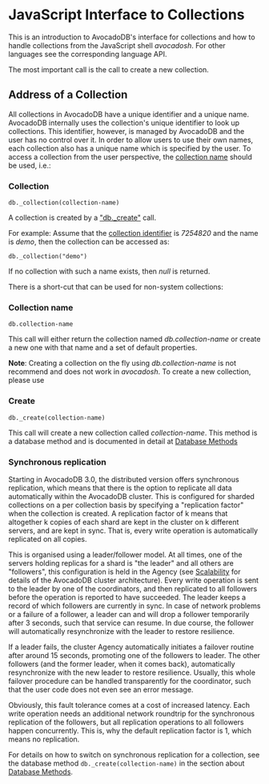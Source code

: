 JavaScript Interface to Collections
===================================

This is an introduction to AvocadoDB's interface for collections and how to handle
collections from the JavaScript shell _avocadosh_. For other languages see the
corresponding language API.

The most important call is the call to create a new collection.

Address of a Collection
-----------------------

All collections in AvocadoDB have a unique identifier and a unique
name. AvocadoDB internally uses the collection's unique identifier to look up
collections. This identifier, however, is managed by AvocadoDB and the user has
no control over it. In order to allow users to use their own names, each collection
also has a unique name which is specified by the user. To access a collection
from the user perspective, the [collection name](../../Appendix/Glossary.md#collection-name) should be used, i.e.:

### Collection
`db._collection(collection-name)`

A collection is created by a ["db._create"](DatabaseMethods.md) call.

For example: Assume that the [collection identifier](../../Appendix/Glossary.md#collection-identifier) is *7254820* and the name is
*demo*, then the collection can be accessed as:

    db._collection("demo")

If no collection with such a name exists, then *null* is returned.

There is a short-cut that can be used for non-system collections:

### Collection name
`db.collection-name`

This call will either return the collection named *db.collection-name* or create
a new one with that name and a set of default properties.

**Note**: Creating a collection on the fly using *db.collection-name* is
not recommend and does not work in _avocadosh_. To create a new collection, please
use

### Create
`db._create(collection-name)`

This call will create a new collection called *collection-name*.
This method is a database method and is documented in detail at [Database Methods](DatabaseMethods.md#create)

### Synchronous replication

Starting in AvocadoDB 3.0, the distributed version offers synchronous
replication, which means that there is the option to replicate all data
automatically within the AvocadoDB cluster. This is configured for sharded
collections on a per collection basis by specifying a "replication factor"
when the collection is created. A replication factor of k means that 
altogether k copies of each shard are kept in the cluster on k different
servers, and are kept in sync. That is, every write operation is automatically
replicated on all copies.

This is organised using a leader/follower model. At all times, one of the
servers holding replicas for a shard is "the leader" and all others
are "followers", this configuration is held in the Agency (see 
[Scalability](../../Scalability/README.md) for details of the AvocadoDB
cluster architecture). Every write operation is sent to the leader
by one of the coordinators, and then replicated to all followers
before the operation is reported to have succeeded. The leader keeps
a record of which followers are currently in sync. In case of network
problems or a failure of a follower, a leader can and will drop a follower 
temporarily after 3 seconds, such that service can resume. In due course,
the follower will automatically resynchronize with the leader to restore
resilience.

If a leader fails, the cluster Agency automatically initiates a failover
routine after around 15 seconds, promoting one of the followers to
leader. The other followers (and the former leader, when it comes back),
automatically resynchronize with the new leader to restore resilience.
Usually, this whole failover procedure can be handled transparently
for the coordinator, such that the user code does not even see an error 
message.

Obviously, this fault tolerance comes at a cost of increased latency.
Each write operation needs an additional network roundtrip for the
synchronous replication of the followers, but all replication operations
to all followers happen concurrently. This is, why the default replication
factor is 1, which means no replication.

For details on how to switch on synchronous replication for a collection,
see the database method `db._create(collection-name)` in the section about 
[Database Methods](DatabaseMethods.md#create).

